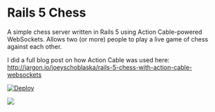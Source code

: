 # Rails 5 Chess
A simple chess server written in Rails 5 using Action Cable-powered WebSockets. Allows two (or more) people to play a live game of chess against each other.

I did a full blog post on how Action Cable was used here: http://jargon.io/joeyschoblaska/rails-5-chess-with-action-cable-websockets

[![Deploy](https://www.herokucdn.com/deploy/button.png)](https://heroku.com/deploy)

![](https://raw.githubusercontent.com/joeyschoblaska/rails5chess/master/demo.gif)
